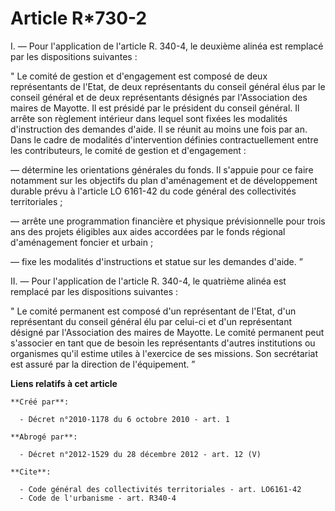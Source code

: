 # Article R*730-2

I. ― Pour l'application de l'article R. 340-4, le deuxième alinéa est remplacé par les dispositions suivantes : 

" Le comité de gestion et d'engagement est composé de deux représentants de l'Etat, de deux représentants du conseil général
élus par le conseil général et de deux représentants désignés par l'Association des maires de Mayotte. Il est présidé par le
président du conseil général. Il arrête son règlement intérieur dans lequel sont fixées les modalités d'instruction des
demandes d'aide. Il se réunit au moins une fois par an. Dans le cadre de modalités d'intervention définies contractuellement
entre les contributeurs, le comité de gestion et d'engagement : 

― détermine les orientations générales du fonds. Il s'appuie pour ce faire notamment sur les objectifs du plan d'aménagement
et de développement durable prévu à l'article LO 6161-42 du code général des collectivités territoriales ; 

― arrête une programmation financière et physique prévisionnelle pour trois ans des projets éligibles aux aides accordées par
le fonds régional d'aménagement foncier et urbain ; 

― fixe les modalités d'instructions et statue sur les demandes d'aide. ” 

II. ― Pour l'application de l'article R. 340-4, le quatrième alinéa est remplacé par les dispositions suivantes : 

" Le comité permanent est composé d'un représentant de l'Etat, d'un représentant du conseil général élu par celui-ci et d'un
représentant désigné par l'Association des maires de Mayotte. Le comité permanent peut s'associer en tant que de besoin les
représentants d'autres institutions ou organismes qu'il estime utiles à l'exercice de ses missions. Son secrétariat est
assuré par la direction de l'équipement. ”

**Liens relatifs à cet article**

	**Créé par**:

	  - Décret n°2010-1178 du 6 octobre 2010 - art. 1

	**Abrogé par**:

	  - Décret n°2012-1529 du 28 décembre 2012 - art. 12 (V)

	**Cite**:

	  - Code général des collectivités territoriales - art. LO6161-42
	  - Code de l'urbanisme - art. R340-4
